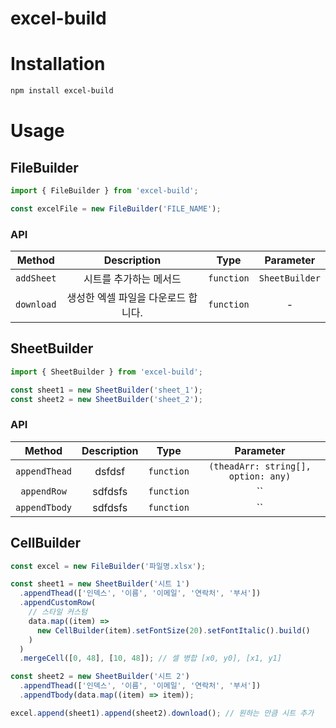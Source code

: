 # excel-build


# Installation

```sh
npm install excel-build
```

# Usage

## FileBuilder

```jsx
import { FileBuilder } from 'excel-build';

const excelFile = new FileBuilder('FILE_NAME');
```

### API

|Method|Description|Type|Parameter|
|:-:|:-:|:-:|:-:|
|`addSheet`|시트를 추가하는 메서드|`function`|`SheetBuilder`|
|`download`|생성한 엑셀 파일을 다운로드 합니다.|`function`|-|

## SheetBuilder

```jsx
import { SheetBuilder } from 'excel-build';

const sheet1 = new SheetBuilder('sheet_1');
const sheet2 = new SheetBuilder('sheet_2');
```

### API

|Method|Description|Type|Parameter|
|:-:|:-:|:-:|:-:|
|`appendThead`|dsfdsf|`function`|`(theadArr: string[], option: any)`|
|`appendRow`|sdfdsfs|`function`|``|
|`appendTbody`|sdfdsfs|`function`|``|


## CellBuilder

```jsx
const excel = new FileBuilder('파일명.xlsx');

const sheet1 = new SheetBuilder('시트 1')
  .appendThead(['인덱스', '이름', '이메일', '연락처', '부서'])
  .appendCustomRow(
    // 스타일 커스텀
    data.map((item) =>
      new CellBuilder(item).setFontSize(20).setFontItalic().build()
    )
  )
  .mergeCell([0, 48], [10, 48]); // 셀 병합 [x0, y0], [x1, y1]

const sheet2 = new SheetBuilder('시트 2')
  .appendThead(['인덱스', '이름', '이메일', '연락처', '부서'])
  .appendTbody(data.map((item) => item));

excel.append(sheet1).append(sheet2).download(); // 원하는 만큼 시트 추가
```
